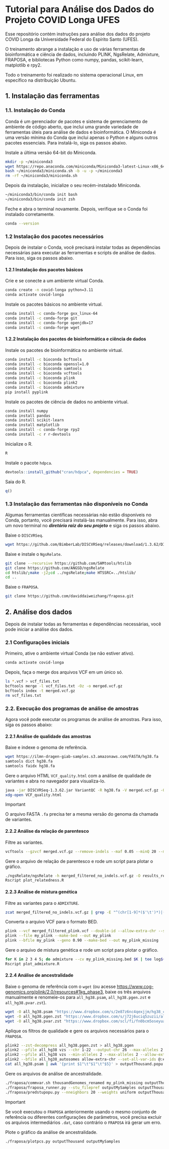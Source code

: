 # Tutorial para Análise dos Dados do Projeto COVID Longa UFES

Esse repositório contém instruções para análise dos dados do projeto COVID Longa da Universidade Federal do Espírito Santo (UFES).

O treinamento abrange a instalação e uso de várias ferramentas de bioinformática e ciência de dados, incluindo PLINK, NgsRelate, Admixture, FRAPOSA, e bibliotecas Python como numpy, pandas, scikit-learn, matplotlib e rpy2.

Todo o treinamento foi realizado no sistema operacional Linux, em específico na distribuição Ubuntu.

## 1. Instalação das ferramentas

### 1.1. Instalação do Conda

Conda é um gerenciador de pacotes e sistema de gerenciamento de ambiente de código aberto, que inclui uma grande variedade de ferramentas úteis para análise de dados e bioinformática. O Miniconda é uma versão mínima do Conda que inclui apenas o Python e alguns outros pacotes essenciais. Para instalá-lo, siga os passos abaixo.

Instale a última versão 64-bit do Miniconda.

```sh
mkdir -p ~/miniconda3
wget https://repo.anaconda.com/miniconda/Miniconda3-latest-Linux-x86_64.sh -O ~/miniconda3/miniconda.sh
bash ~/miniconda3/miniconda.sh -b -u -p ~/miniconda3
rm -rf ~/miniconda3/miniconda.sh
```

Depois da instalação, inicialize o seu recém-instalado Miniconda.

```sh
~/miniconda3/bin/conda init bash
~/miniconda3/bin/conda init zsh
```

Feche e abra o terminal novamente. Depois, verifique se o Conda foi instalado corretamente.

```sh
conda --version
```

### 1.2 Instalação dos pacotes necessários

Depois de instalar o Conda, você precisará instalar todas as dependências necessárias para executar as ferramentas e scripts de análise de dados. Para isso, siga os passos abaixo.

#### 1.2.1 Instalação dos pacotes básicos

Crie e se conecte a um ambiente virtual Conda.

```sh
conda create -n covid-longa python=3.11
conda activate covid-longa
```

Instale os pacotes básicos no ambiente virtual.

```sh
conda install -c conda-forge gxx_linux-64
conda install -c conda-forge git
conda install -c conda-forge openjdk=17
conda install -c conda-forge wget
```
<!-- conda install -c conda-forge gxx_linux-64 git openjdk=17 wget -->
#### 1.2.2 Instalação dos pacotes de bioinformática e ciência de dados

Instale os pacotes de bioinformática no ambiente virtual.

```sh
conda install -c bioconda bcftools
conda install -c bioconda openssl=1.0
conda install -c bioconda samtools
conda install -c bioconda vcftools
conda install -c bioconda plink
conda install -c bioconda plink2
conda install -c bioconda admixture
pip install pyplink
```
<!-- 'conda install -c bioconda openssl=1.0' somente por conta de erro de depêndecia. Talvez não seja necessário no futuro -->
<!-- conda install -c bioconda bcftools vcftools plink plink2 admixture pyplink -->
Instale os pacotes de ciência de dados no ambiente virtual.

```sh
conda install numpy
conda install pandas
conda install scikit-learn
conda install matplotlib
conda install -c conda-forge rpy2
conda install -c r r-devtools
```
<!-- conda install numpy pandas scikit-learn matplotlib rpy2 r-devtools -->
Inicialize o R.

```sh
R
```

Instale o pacote `hdpca`.

```r
devtools::install_github("cran/hdpca", dependencies = TRUE)
```

Saia do R.

```r
q()
```

### 1.3 Instalação das ferramentas não disponíveis no Conda

Algumas ferramentas científicas necessárias não estão disponíveis no Conda, portanto, você precisará instalá-las manualmente. Para isso, abra um novo terminal no ***diretório raiz do seu projeto*** e siga os passos abaixo.

Baixe o `DISCVRSeq`.

```sh
wget https://github.com/BimberLab/DISCVRSeq/releases/download/1.3.62/DISCVRSeq-1.3.62.jar
```

Baixe e instale o `NgsRelate`.

```sh
git clone --recursive https://github.com/SAMtools/htslib
git clone https://github.com/ANGSD/ngsRelate
cd htslib/;make -j2;cd ../ngsRelate;make HTSSRC=../htslib/
cd ..
```

Baixe o `FRAPOSA`.

```sh
git clone https://github.com/daviddaiweizhang/fraposa.git
```

## 2. Análise dos dados

Depois de instalar todas as ferramentas e dependências necessárias, você pode iniciar a análise dos dados.

### 2.1 Configurações iniciais

Primeiro, ative o ambiente virtual Conda (se não estiver ativo).

```sh
conda activate covid-longa
```

Depois, faça o merge dos arquivos VCF em um único só.

```sh
ls *.vcf > vcf_files.txt
bcftools merge -l vcf_files.txt -Oz -o merged.vcf.gz
bcftools index -t merged.vcf.gz
rm vcf_files.txt
```

### 2.2. Execução dos programas de análise de amostras

Agora você pode executar os programas de análise de amostras. Para isso, siga os passos abaixo:

#### 2.2.1 Análise de qualidade das amostras

Baixe e indexe o genoma de referência.

```sh
wget https://ilmn-dragen-giab-samples.s3.amazonaws.com/FASTA/hg38.fa
samtools dict hg38.fa
samtools faidx hg38.fa
```

Gere o arquivo HTML `VCF_quality.html` com a análise de qualidade de variantes e abra no navegador para visualiza-lo.

```sh
java -jar DISCVRSeq-1.3.62.jar VariantQC -R hg38.fa -V merged.vcf.gz -O VCF_quality.html
xdg-open VCF_quality.html
```

> [!IMPORTANT]
> O arquivo FASTA `.fa` precisa ter a mesma versão do genoma da chamada de variantes.

#### 2.2.2 Análise da relação de parentesco

Filtre as variantes.

```sh
vcftools --gzvcf merged.vcf.gz --remove-indels --maf 0.05 --minQ 20 --minGQ 20 --minDP 5 --min-alleles 2 --max-alleles 2 --hwe 1e-5 --max-missing 0.15 --recode --stdout | gzip -c > merged_filtered_no_indels.vcf.gz
```

Gere o arquivo de relação de parentesco e rode um script para plotar o gráfico.
<!-- TODO: Solicitar o script para plotar o gráfico da Relação de Parentesco -->
```sh
./ngsRelate/ngsRelate -h merged_filtered_no_indels.vcf.gz -O results_relatedness.txt 
Rscript plot_relatedness.R
```

#### 2.2.3 Análise de mistura genética

Filtre as variantes para o `ADMIXTURE`.

```sh
zcat merged_filtered_no_indels.vcf.gz | grep -E "^(chr[1-9]*($'\t')*)|(^#*)" | grep -v "_alt" | grep -v "Un_" | grep -v "HLA" | grep -v "random" | grep -E -v "ID\=X" | grep -E -v "ID\=Y" | grep -E -v "ID\=M" | grep -E -v "EBV" | sed s'/chr//'g > merged_filtered_plink.vcf
```

Converta o arquivo VCF para o formato BED.

```sh
plink --vcf merged_filtered_plink.vcf --double-id --allow-extra-chr --set-missing-var-ids @: --indep-pairwise 50 10 0.1 --recode --out my_plink
plink --file my_plink --make-bed --out my_plink
plink --bfile my_plink --geno 0.90 --make-bed --out my_plink_missing
```

Gere o arquivo de mistura genética e rode um script para plotar o gráfico.
<!-- TODO: Solicitar o script para plotar o gráfico da Mistura Genética -->
```sh
for K in 2 3 4 5; do admixture --cv my_plink_missing.bed $K | tee log${K}.out; done
Rscript plot_admixture.R
```

#### 2.2.4 Análise de ancestralidade

Baixe o genoma de referência com o `wget` (ou acesse <https://www.cog-genomics.org/plink/2.0/resources#1kg_phase3>, baixe os três arquivos manualmente e renomeie-os para `all_hg38.psam`, `all_hg38.pgen.zst` e `all_hg38.pvar.zst`).

```sh
wget -O all_hg38.psam "https://www.dropbox.com/s/2e87z6nc4qexjjm/hg38_corrected.psam?dl=1"
wget -O all_hg38.pgen.zst "https://www.dropbox.com/s/j72j6uciq5zuzii/all_hg38.pgen.zst?dl=1"
wget -O all_hg38.pvar.zst "https://www.dropbox.com/scl/fi/fn0bcm5oseyuawxfvkcpb/all_hg38_rs.pvar.zst?rlkey=przncwb78rhz4g4ukovocdxaz&dl=1"
```

Aplique os filtros de qualidade e gere os arquivos necessários para o `FRAPOSA`.

```sh
plink2 --zst-decompress all_hg38.pgen.zst > all_hg38.pgen
plink2 --pfile all_hg38 vzs --chr 1-22 --output-chr 26 --max-alleles 2 --rm-dup exclude-mismatch --set-all-var-ids @:# --make-pgen --out all_hg38_autosomes
plink2 --pfile all_hg38 vzs --min-alleles 2 --max-alleles 2 --allow-extra-chr --maf 0.005 --make-bed --out all_hg38_autosomes
plink2 --bfile all_hg38_autosomes allow-extra-chr --set-all-var-ids @:# --make-bed --out thousandGenomes_renamed
cat all_hg38.psam | awk '{print $1"\t"$1"\t"$5}' > outputThousand.popu
```

Gere os arquivos de análise de ancestralidade.

```sh
./fraposa/commvar.sh thousandGenomes_renamed my_plink_missing outputThousand outputMySamples
./fraposa/fraposa_runner.py --stu_filepref outputMySamples outputThousand
./fraposa/predstupopu.py --nneighbors 20 --weights uniform outputThousand outputMySamples
```

> [!IMPORTANT]
> Se você executou o `FRAPOSA` anteriormente usando o mesmo conjunto de referência ou diferentes configurações de parâmetros, você precisa excluir os arquivos intermediários `.dat`, caso contrário o `FRAPOSA` irá gerar um erro.

Plote o gráfico da análise de ancestralidade.

```sh
./fraposa/plotpcs.py outputThousand outputMySamples
```
